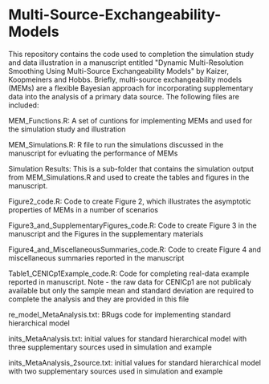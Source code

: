 # Multi-Source-Exchangeability-Models

This repository contains the code used to completion the simulation study and data illustration in a manuscript entitled "Dynamic Multi-Resolution Smoothing Using Multi-Source Exchangeability Models" by Kaizer, Koopmeiners and Hobbs. Briefly, multi-source exchangeability models (MEMs) are a flexible Bayesian approach for incorporating supplementary data into the analysis of a primary data source. The following files are included:

MEM_Functions.R: A set of cuntions for implementing MEMs and used for the simulation study and illustration

MEM_Simulations.R: R file to run the simulations discussed in the manuscript for evluating the performance of MEMs

Simulation Results: This is a sub-folder that contains the simulation output from MEM_Simulations.R and used to create the tables and figures in the manuscript.

Figure2_code.R: Code to create Figure 2, which illustrates the asymptotic properties of MEMs in a number of scenarios

Figure3_and_SupplementaryFigures_code.R: Code to create Figure 3 in the manuscript and the Figures in the supplementary materials

Figure4_and_MiscellaneousSummaries_code.R: Code to create Figure 4 and miscellaneous summaries reported in the manuscript

Table1_CENICp1Example_code.R: Code for completing real-data example reported in manuscript. Note - the raw data for CENICp1 are not publicaly available but only the sample mean and standard deviation are required to complete the analysis and they are provided in this file

re_model_MetaAnalysis.txt: BRugs code for implementing standard hierarchical model

inits_MetaAnalysis.txt: initial values for standard hierarchical model with three supplementary sources used in simulation and example

inits_MetaAnalysis_2source.txt: initial values for standard hierarchical model with two supplementary sources used in simulation and example
